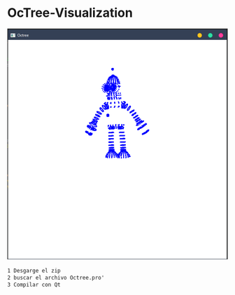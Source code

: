 #  OcTree-Visualization

![img](https://github.com/yerson001/Octree-Visualization/blob/master/Img.PNG)
~~~
1 Desgarge el zip
2 buscar el archivo Octree.pro'
3 Compilar con Qt
~~~
